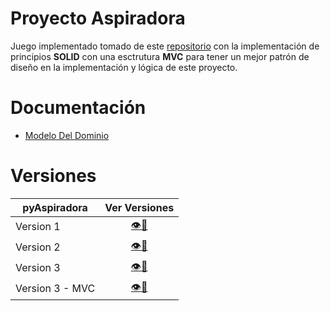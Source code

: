 # Proyecto Aspiradora

Juego implementado tomado de este [repositorio](https://github.com/puntoReflex/pyAspiradora/blob/main/enunciado.md) con la implementación de principios **SOLID** con una esctrutura **MVC** para tener un mejor patrón de diseño en la implementación y lógica de este proyecto.

# Documentación

- [Modelo Del Dominio](/modelosUML/README.md)

# Versiones

<div align=center>

|pyAspiradora|Ver Versiones|
|-|:-:|
|Version 1|[👁️📒](https://github.com/MRSergio21/23-24-IdSw2-SDD/tree/feature/version001)|
|Version 2|[👁️📒](https://github.com/MRSergio21/23-24-IdSw2-SDD/tree/feature/version002)|
|Version 3|[👁️📒](https://github.com/MRSergio21/23-24-IdSw2-SDD/tree/feature/version003)|
|Version 3 - MVC|[👁️📒](https://github.com/MRSergio21/23-24-IdSw2-SDD/tree/feature/version003-mvc)|

</div>